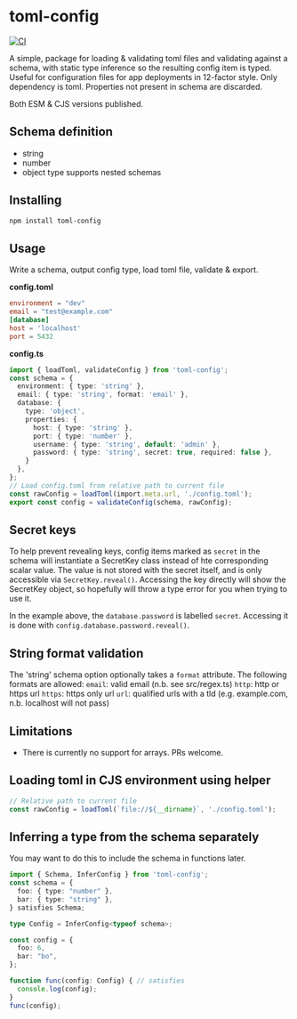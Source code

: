 # toml-config

[![CI](https://github.com/danielgormly/toml-config/actions/workflows/ci.yml/badge.svg?branch=main)](https://github.com/danielgormly/toml-config/actions/workflows/ci.yml)

A simple, package for loading & validating toml files and validating against a schema, with static type inference so the resulting config item is typed. Useful for configuration files for app deployments in 12-factor style. Only dependency is toml. Properties not present in schema are discarded.

Both ESM & CJS versions published.

## Schema definition
- string
- number
- object type supports nested schemas

## Installing
```bash
npm install toml-config
```

## Usage
Write a schema, output config type, load toml file, validate & export.

**config.toml**
```toml
environment = "dev"
email = "test@example.com"
[database]
host = 'localhost'
port = 5432
```

**config.ts**
```typescript
import { loadToml, validateConfig } from 'toml-config';
const schema = {
  environment: { type: 'string' },
  email: { type: 'string', format: 'email' },
  database: {
    type: 'object',
    properties: {
      host: { type: 'string' },
      port: { type: 'number' },
      username: { type: 'string', default: 'admin' },
      password: { type: 'string', secret: true, required: false },
    }
  },
};
// Load config.toml from relative path to current file
const rawConfig = loadToml(import.meta.url, './config.toml');
export const config = validateConfig(schema, rawConfig);
```

## Secret keys
To help prevent revealing keys, config items marked as `secret` in the schema will instantiate a SecretKey class instead of hte corresponding scalar value. The value is not stored with the secret itself, and is only accessible via `SecretKey.reveal()`. Accessing the key directly will show the SecretKey object, so hopefully will throw a type error for you when trying to use it.

In the example above, the `database.password` is labelled `secret`. Accessing it is done with `config.database.password.reveal()`.

## String format validation
The 'string' schema option optionally takes a `format` attribute. The following formats are allowed:
`email`: valid email (n.b. see src/regex.ts)
`http`: http or https url
`https`: https only url
`url`: qualified urls with a tld (e.g. example.com, n.b. localhost will not pass)

## Limitations
- There is currently no support for arrays. PRs welcome.

## Loading toml in CJS environment using helper

```typescript
// Relative path to current file
const rawConfig = loadToml(`file://${__dirname}`, './config.toml');
```

## Inferring a type from the schema separately
You may want to do this to include the schema in functions later.

```typescript
import { Schema, InferConfig } from 'toml-config';
const schema = {
  foo: { type: "number" },
  bar: { type: "string" },
} satisfies Schema;

type Config = InferConfig<typeof schema>;

const config = {
  foo: 6,
  bar: "bo",
};

function func(config: Config) { // satisfies
  console.log(config);
}
func(config);
```
